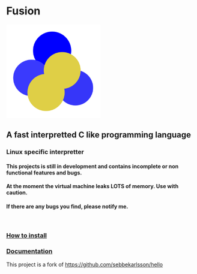 # Fusion
<img src="Fusion-Logo.png" alt="alt text" title="image Title" width="250"/>

## A fast interpretted C like programming language
### Linux specific interpretter

#### This projects is still in development and contains incomplete or non functional features and bugs.
#### At the moment the virtual machine leaks LOTS of memory. Use with caution.
#### If there are any bugs you find, please notify me.

<br>

### [How to install](https://github.com/KickdeGans/Fusion/wiki)
### [Documentation](https://github.com/KickdeGans/Fusion/wiki/Documentation)

This project is a fork of https://github.com/sebbekarlsson/hello

